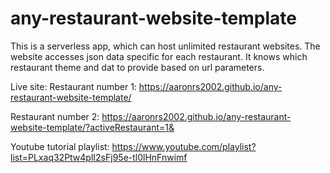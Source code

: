 # any-restaurant-website-template
This is a serverless app, which can host unlimited restaurant websites. The website accesses json data specific for each restaurant. It knows which restaurant theme and dat to provide based on url parameters.


Live site:
Restaurant number 1:
https://aaronrs2002.github.io/any-restaurant-website-template/

Restaurant number 2:
https://aaronrs2002.github.io/any-restaurant-website-template/?activeRestaurant=1&



Youtube tutorial playlist:
https://www.youtube.com/playlist?list=PLxaq32Ptw4plI2sFj95e-tl0lHnFnwimf